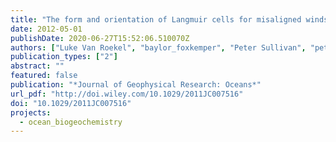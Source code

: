 ```yaml
---
title: "The form and orientation of Langmuir cells for misaligned winds and waves"
date: 2012-05-01
publishDate: 2020-06-27T15:52:06.510070Z
authors: ["Luke Van Roekel", "baylor_foxkemper", "Peter Sullivan", "peter_hamlington", "Sean Haney"]
publication_types: ["2"]
abstract: ""
featured: false
publication: "*Journal of Geophysical Research: Oceans*"
url_pdf: "http://doi.wiley.com/10.1029/2011JC007516"
doi: "10.1029/2011JC007516"
projects:
  - ocean_biogeochemistry
---
```


